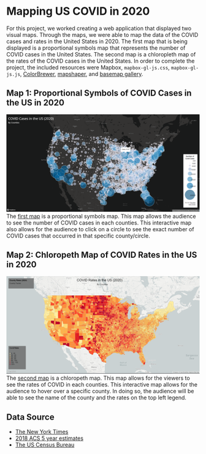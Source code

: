 # Mapping US COVID in 2020
For this project, we worked creating a web application that displayed two visual maps. Through the maps, we were able to map the data of the COVID cases and rates in the United States in 2020. The first map that is being displayed is a proportional symbols map that represents the number of COVID cases in the United States. The second map is a chloropleth map of the rates of the COVID cases in the United States. In order to complete the project, the included resources were Mapbox, `mapbox-gl-js.css`, `mapbox-gl-js.js`, [ColorBrewer], [mapshaper], and [basemap gallery].

## Map 1: Proportional Symbols of COVID Cases in the US in 2020
![map 1: COVID Cases (2020)](img/Map_1_Proportional_Symbols.PNG)
The [first map] is a proportional symbols map. This map allows the audience to see the number of COVID cases in each counties. This interactive map also allows for the audience to click on a circle to see the exact number of COVID cases that occurred in that specific county/circle.

## Map 2: Chloropeth Map of COVID Rates in the US in 2020
![map 1: COVID Rates (2020)](img/Map_2_Chloropeth.PNG)
The [second map] is a chloropeth map. This map allows for the viewers to see the rates of COVID in each counties. This interactive map allows for the audience to hover over a specific county. In doing so, the audience will be able to see the name of the county and the rates on the top left legend. 

## Data Source
- [The New York Times](https://github.com/nytimes/covid-19-data/blob/43d32dde2f87bd4dafbb7d23f5d9e878124018b8/live/us-counties.csv)
- [2018 ACS 5 year estimates](https://data.census.gov/table?g=0100000US$050000&d=ACS+5-Year+Estimates+Data+Profiles&tid=ACSDP5Y2018.DP05&hidePreview=true)
- [The US Census Bureau](https://www.census.gov/geographies/mapping-files/time-series/geo/carto-boundary-file.html)

[basemap gallery]: https://www.mapbox.com/gallery/
[ColorBrewer]: https://colorbrewer2.org/#type=sequential&scheme=BuGn&n=3
[mapshaper]: https://mapshaper.org/

[first map]: https://tuhrong.github.io/COVID-Cases-Analysis/map1.html
[second map]: https://tuhrong.github.io/COVID-Cases-Analysis/map2.html